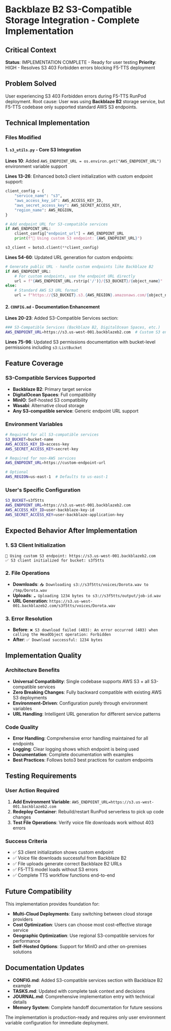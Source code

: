# Backblaze B2 S3-Compatible Storage Integration - Complete Implementation

## Critical Context
**Status**: IMPLEMENTATION COMPLETE - Ready for user testing
**Priority**: HIGH - Resolves S3 403 Forbidden errors blocking F5-TTS deployment

## Problem Solved
User experiencing S3 403 Forbidden errors during F5-TTS RunPod deployment. Root cause: User was using **Backblaze B2** storage service, but F5-TTS codebase only supported standard AWS S3 endpoints.

## Technical Implementation

### Files Modified

#### 1. `s3_utils.py` - Core S3 Integration
**Lines 10**: Added `AWS_ENDPOINT_URL = os.environ.get("AWS_ENDPOINT_URL")` environment variable support

**Lines 13-26**: Enhanced boto3 client initialization with custom endpoint support:
```python
client_config = {
    "service_name": "s3",
    "aws_access_key_id": AWS_ACCESS_KEY_ID,
    "aws_secret_access_key": AWS_SECRET_ACCESS_KEY,
    "region_name": AWS_REGION,
}

# Add endpoint URL for S3-compatible services
if AWS_ENDPOINT_URL:
    client_config["endpoint_url"] = AWS_ENDPOINT_URL
    print(f"🔗 Using custom S3 endpoint: {AWS_ENDPOINT_URL}")

s3_client = boto3.client(**client_config)
```

**Lines 54-60**: Updated URL generation for custom endpoints:
```python
# Generate public URL - handle custom endpoints like Backblaze B2
if AWS_ENDPOINT_URL:
    # For custom endpoints, use the endpoint URL directly
    url = f"{AWS_ENDPOINT_URL.rstrip('/')}/{S3_BUCKET}/{object_name}"
else:
    # Standard AWS S3 URL format
    url = f"https://{S3_BUCKET}.s3.{AWS_REGION}.amazonaws.com/{object_name}"
```

#### 2. `CONFIG.md` - Documentation Enhancement
**Lines 20-23**: Added S3-Compatible Services section:
```bash
### S3-Compatible Services (Backblaze B2, DigitalOcean Spaces, etc.)
AWS_ENDPOINT_URL=https://s3.us-west-001.backblazeb2.com  # Custom S3 endpoint URL
```

**Lines 75-96**: Updated S3 permissions documentation with bucket-level permissions including `s3:ListBucket`

## Feature Coverage

### S3-Compatible Services Supported
- **Backblaze B2**: Primary target service
- **DigitalOcean Spaces**: Full compatibility
- **MinIO**: Self-hosted S3 compatibility
- **Wasabi**: Alternative cloud storage
- **Any S3-compatible service**: Generic endpoint URL support

### Environment Variables
```bash
# Required for all S3-compatible services
S3_BUCKET=bucket-name
AWS_ACCESS_KEY_ID=access-key
AWS_SECRET_ACCESS_KEY=secret-key

# Required for non-AWS services
AWS_ENDPOINT_URL=https://custom-endpoint-url

# Optional
AWS_REGION=us-east-1  # Defaults to us-east-1
```

### User's Specific Configuration
```bash
S3_BUCKET=s3f5tts
AWS_ENDPOINT_URL=https://s3.us-west-001.backblazeb2.com
AWS_ACCESS_KEY_ID=user-backblaze-key-id
AWS_SECRET_ACCESS_KEY=user-backblaze-application-key
```

## Expected Behavior After Implementation

### 1. S3 Client Initialization
```
🔗 Using custom S3 endpoint: https://s3.us-west-001.backblazeb2.com
✅ S3 client initialized for bucket: s3f5tts
```

### 2. File Operations
- **Downloads**: `📥 Downloading s3://s3f5tts/voices/Dorota.wav to /tmp/Dorota.wav`
- **Uploads**: `☁️ Uploading 1234 bytes to s3://s3f5tts/output/job-id.wav`
- **URL Generation**: `https://s3.us-west-001.backblazeb2.com/s3f5tts/voices/Dorota.wav`

### 3. Error Resolution
- **Before**: `❌ S3 download failed (403): An error occurred (403) when calling the HeadObject operation: Forbidden`
- **After**: `✅ Download successful: 1234 bytes`

## Implementation Quality

### Architecture Benefits
- **Universal Compatibility**: Single codebase supports AWS S3 + all S3-compatible services
- **Zero Breaking Changes**: Fully backward compatible with existing AWS S3 deployments
- **Environment-Driven**: Configuration purely through environment variables
- **URL Handling**: Intelligent URL generation for different service patterns

### Code Quality
- **Error Handling**: Comprehensive error handling maintained for all endpoints
- **Logging**: Clear logging shows which endpoint is being used
- **Documentation**: Complete documentation with examples
- **Best Practices**: Follows boto3 best practices for custom endpoints

## Testing Requirements

### User Action Required
1. **Add Environment Variable**: `AWS_ENDPOINT_URL=https://s3.us-west-001.backblazeb2.com`
2. **Redeploy Container**: Rebuild/restart RunPod serverless to pick up code changes
3. **Test File Operations**: Verify voice file downloads work without 403 errors

### Success Criteria
- ✅ S3 client initialization shows custom endpoint
- ✅ Voice file downloads successful from Backblaze B2
- ✅ File uploads generate correct Backblaze B2 URLs
- ✅ F5-TTS model loads without S3 errors
- ✅ Complete TTS workflow functions end-to-end

## Future Compatibility
This implementation provides foundation for:
- **Multi-Cloud Deployments**: Easy switching between cloud storage providers
- **Cost Optimization**: Users can choose most cost-effective storage service
- **Geographic Optimization**: Use regional S3-compatible services for performance
- **Self-Hosted Options**: Support for MinIO and other on-premises solutions

## Documentation Updates
- **CONFIG.md**: Added S3-compatible services section with Backblaze B2 example
- **TASKS.md**: Updated with complete task context and decisions
- **JOURNAL.md**: Comprehensive implementation entry with technical details
- **Memory System**: Complete handoff documentation for future sessions

The implementation is production-ready and requires only user environment variable configuration for immediate deployment.